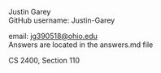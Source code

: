 Justin Garey                            
GitHub username: Justin-Garey                     
                                  
email: jg390518@ohio.edu                        
Answers are located in the answers.md file
                                                     
CS 2400, Section 110
